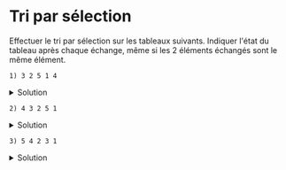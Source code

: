 # Tri par sélection

Effectuer le tri par sélection sur les tableaux suivants. 
Indiquer l'état du tableau après chaque échange, même si
les 2 éléments échangés sont le même élément. 

~~~
1) 3 2 5 1 4
~~~

<details>
<summary>Solution</summary>

~~~
3 2 5 1 4
1 2 5 3 4
1 2 5 3 4
1 2 3 5 4
1 2 3 4 5
~~~

</details>


~~~
2) 4 3 2 5 1
~~~

<details>
<summary>Solution</summary>

~~~
4 3 2 5 1
1 3 2 5 4
1 2 3 5 4
1 2 3 5 4
1 2 3 4 5
~~~

</details>

~~~
3) 5 4 2 3 1
~~~

<details>
<summary>Solution</summary>

~~~
5 4 2 3 1
1 4 2 3 5
1 2 4 3 5
1 2 3 4 5
1 2 3 4 5
~~~

</details>

